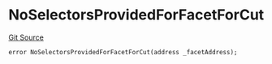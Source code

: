# NoSelectorsProvidedForFacetForCut
[Git Source](https://github.com/thrackle-io/Tron/blob/afc52571532b132ea1dea91ad1d1f1af07381e8a/src/economic/ruleProcessor/application/ApplicationRuleProcessorDiamondLib.sol)


```solidity
error NoSelectorsProvidedForFacetForCut(address _facetAddress);
```

